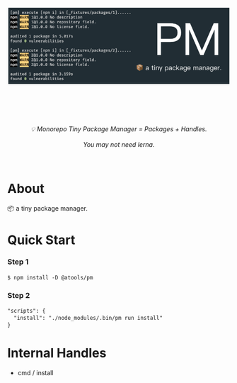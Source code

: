 <h1 align="center">
  <br>
	<img width="500" src="https://github.com/qddegtya/pm/raw/master/media/preview.png" alt="pm">
  <br>
  <br>
  <br>
</h1>

<p align="center">
<em>💡 Monorepo Tiny Package Manager = Packages + Handles.</em>
<br>
<br>
<em>You may not need lerna.</em>
<br>
<br>
<br>
</p>

# About

📦 a tiny package manager.

# Quick Start

### Step 1

```
$ npm install -D @atools/pm
```

### Step 2

```
"scripts": {
  "install": "./node_modules/.bin/pm run install"
}
```

# Internal Handles

* cmd / install

